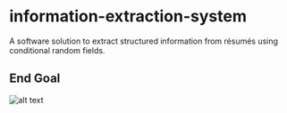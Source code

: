 # information-extraction-system
A software solution to extract structured information from résumés using conditional random fields.

## End Goal
![alt text](https://thumbs.gfycat.com/LimitedNeglectedKronosaurus-size_restricted.gif)

